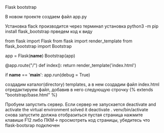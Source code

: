 Flask bootstrap

В новом проекте создаем файл app.py 

Установка flack производится через терминал 
установка python3 -m pip install flask_bootstrap
прведем код к виду

from flask import Flask
from flask import render_template
from flask_bootstrap import Bootstrap

app = Flask(__name__)
Bootstrap(app)

@app.route("/")
def index():
  return render_template('index.html')
  
if __name__ == '__main__':
app.run(debug = True)

создадим каталог(directory) templates, а в нем создадим файл index.html
отредактируем файл, добавив в него следующую строчку
{% extends "bootstrap/base.html" %}

Пробуем запустить сервер. Если сервер не запускается
deactivate and activate the virtual environment solved it
deactivate . venv/bin/activate
снова запустите
должна отобразиться пустая страница
нажмите клавише F12 либо ПКМ-> просмотреть код страницы, убедитесь что flask-bootsrap подключен
